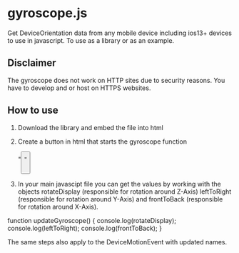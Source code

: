 # gyroscope.js
Get DeviceOrientation data from any mobile device including ios13+ devices to use in javascript.
To use as a library or as an example.

## Disclaimer
The gyroscope does not work on HTTP sites due to security reasons.
You have to develop and or host on HTTPS websites.

## How to use
1. Download the library and embed the file into html
2. Create a button in html that starts the gyroscope function

   "<button id="startButton" style="height:50px;" onclick="requestDeviceOrientation()">"

3. In your main javascipt file you can get the values by working with the objects rotateDisplay (responsible for rotation around Z-Axis)
leftToRight (responsible for rotation around Y-Axis) and frontToBack (responsible for rotation around X-Axis).

  function updateGyroscope() {
  console.log(rotateDisplay);
  console.log(leftToRight);
  console.log(frontToBack);
}

The same steps also apply to the DeviceMotionEvent with updated names.
